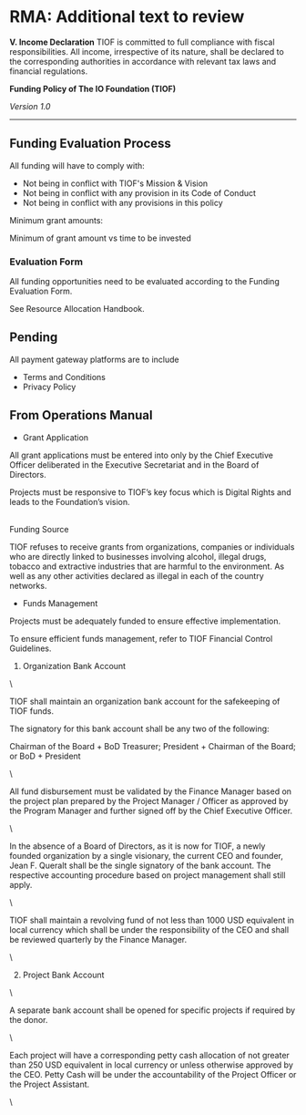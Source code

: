 # RMA: Additional text to review



**V. Income Declaration** TIOF is committed to full compliance with fiscal responsibilities. All income, irrespective of its nature, shall be declared to the corresponding authorities in accordance with relevant tax laws and financial regulations.



**Funding Policy of The IO Foundation (TIOF)**

_Version 1.0_

***

## Funding Evaluation Process

All funding will have to comply with:

* Not being in conflict with TIOF's Mission & Vision
* Not being in conflict with any provision in its Code of Conduct
* Not being in conflict with any provisions in this policy



Minimum grant amounts:

Minimum of grant amount vs time to be invested



### Evaluation Form

All funding opportunities need to be evaluated according to the Funding Evaluation Form.

See Resource Allocation Handbook.



## Pending

All payment gateway platforms are to include

* Terms and Conditions
* Privacy Policy



## From Operations Manual

* Grant Application

All grant applications must be entered into only by the Chief Executive Officer deliberated in the Executive Secretariat and in the Board of Directors.

Projects must be responsive to TIOF’s key focus which is Digital Rights and leads to the Foundation’s vision.

\
Funding Source

TIOF refuses to receive grants from organizations, companies or individuals who are directly linked to businesses involving alcohol, illegal drugs, tobacco and extractive industries that are harmful to the environment. As well as any other activities declared as illegal in each of the country networks.



* Funds Management



Projects must be adequately funded to ensure effective implementation.

To ensure efficient funds management, refer to TIOF Financial Control Guidelines.&#x20;



1. Organization Bank Account

\


TIOF shall maintain an organization bank account for the safekeeping of TIOF funds.&#x20;

The signatory for this bank account shall be any two of the following:&#x20;

Chairman of the Board + BoD Treasurer; President + Chairman of the Board; or BoD + President

\


All fund disbursement must be validated by the Finance Manager based on the project plan prepared by the Project Manager / Officer as approved by the Program Manager and further signed off by the Chief Executive Officer.&#x20;

\


In the absence of a Board of Directors, as it is now for TIOF, a newly founded organization by a single visionary, the current CEO and founder, Jean F. Queralt shall be the single signatory of the bank account. The respective accounting procedure based on project management shall still apply.&#x20;

\


TIOF shall maintain a revolving fund of not less than 1000 USD equivalent in local currency which shall be under the responsibility of the CEO and shall be reviewed quarterly by the Finance Manager.

\


2. Project Bank Account&#x20;

\


A separate bank account shall be opened for specific projects if required by the donor.&#x20;

\


Each project will have a corresponding petty cash allocation of not greater than 250 USD equivalent in local currency or unless otherwise approved by the CEO. Petty Cash will be under the accountability of the Project Officer or the Project Assistant.

\








